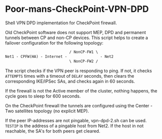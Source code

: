 # Poor-mans-CheckPoint-VPN-DPD
Shell VPN DPD implementation for CheckPoint firewall.

Old CheckPoint software does not support MEP, DPD and permanent tunnels between CP and non-CP devices. This script helps to create a failover configuration for the following topology:

```txt
                             / NonCP-FW1 \
Net1 - CPFW(HA) - Internet -               - Net2
                             \ NonCP-FW2 /
```

The script checks if the VPN peer is responding to ping. If not, it checks `ATTEMPTS` times with a timeout of `DELAY` seconds, then clears the corresponding IKE/IPSec SAs, and checks again in 60 seconds.

If the firewall is not the Active member of the cluster, nothing happens, the cycle goes to sleep for 600 seconds.

On the CheckPoint firewall the tunnels are configured using the Center - Two satellites topology (no explicit MEP).

If the peer IP-addresses are not pingable, vpn-dpd-2.sh can be used. `TESTIP` is the address of a pingable host from Net2. If the host in not reachable, the SA's for both peers get cleared.
